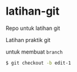 # latihan-git
Repo untuk latihan git

Latihan praktik git 

untuk membuat `branch`
```bash
$ git checkout -b edit-1
```